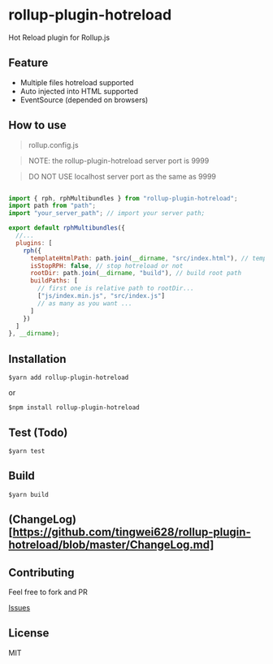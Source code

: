 # rollup-plugin-hotreload
Hot Reload plugin for Rollup.js

## Feature

- Multiple files hotreload supported
- Auto injected into HTML supported
- EventSource (depended on browsers)

## How to use

> rollup.config.js

> NOTE: the rollup-plugin-hotreload server port is 9999

> DO NOT USE localhost server port as the same as 9999

```js

import { rph, rphMultibundles } from "rollup-plugin-hotreload";
import path from "path";
import "your_server_path"; // import your server path;

export default rphMultibundles({
  //...
  plugins: [
    rph({
      templateHtmlPath: path.join(__dirname, "src/index.html"), // template html
      isStopRPH: false, // stop hotreload or not
      rootDir: path.join(__dirname, "build"), // build root path
      buildPaths: [
        // first one is relative path to rootDir...
        ["js/index.min.js", "src/index.js"]
        // as many as you want ...
      ]
    })
  ]
}, __dirname);
```


## Installation
```
$yarn add rollup-plugin-hotreload
```

or 

```
$npm install rollup-plugin-hotreload
```

## Test (Todo)
```
$yarn test
```

## Build
```
$yarn build
```

## (ChangeLog)[https://github.com/tingwei628/rollup-plugin-hotreload/blob/master/ChangeLog.md]

## Contributing
Feel free to fork and PR

[Issues](https://github.com/tingwei628/rollup-plugin-hotreload/issues)

## License
MIT
